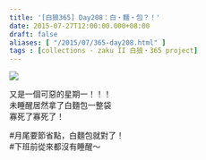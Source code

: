 ```yaml
---
title: '[白狼365] Day208：白・麵・包？！'
date: 2015-07-27T12:00:00.000+08:00
draft: false
aliases: [ "/2015/07/365-day208.html" ]
tags : [collections - zaku II 白狼・365 project]
---
```


[![](https://farm1.staticflickr.com/267/19960146116_21866d11e8_z.jpg)](https://farm1.staticflickr.com/267/19960146116_21866d11e8_z.jpg)

又是一個可惡的星期一！！！  
未睡醒居然拿了白麵包一整袋  
寡死了寡死了！  
  
#月尾要節省點，白麵包就對了！  
#下班前從來都沒有睡醒～